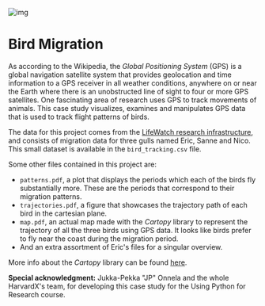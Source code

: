 ![img](http://i.imgur.com/VGBtdoj.png)
# Bird Migration
As according to the Wikipedia, the *Global Positioning System* (GPS) is a global navigation satellite system that provides geolocation and time information to a GPS receiver in all weather conditions, anywhere on or near the Earth where there is an unobstructed line of sight to four or more GPS satellites. One fascinating area of research uses GPS to track movements of animals. This case study visualizes, examines and manipulates GPS data that is used to track flight patterns of birds.

The data for this project comes from the [LifeWatch research infrastructure](http://lifewatch.inbo.be/blog/pages/about.html), and consists of migration data for three gulls named Eric, Sanne and Nico. This small dataset is available in the `bird_tracking.csv` file.

Some other files contained in this project are:
- `patterns.pdf`, a plot that displays the periods which each of the birds fly substantially more. These are the periods that correspond to their migration patterns.
- `trajectories.pdf`, a figure that showcases the trajectory path of each bird in the cartesian plane.
- `map.pdf`, an actual map made with the *Cartopy* library to represent the trajectory of all the three birds using GPS data. It looks like birds prefer to fly near the coast during the migration period.
- And an extra assortment of Eric's files for a singular overview.
 
More info about the *Cartopy* library can be found [here](https://anaconda.org/SciTools/cartopy).
 
**Special acknowledgment:** Jukka-Pekka "JP" Onnela and the whole HarvardX's team, for developing this case study for the Using Python for Research course.
